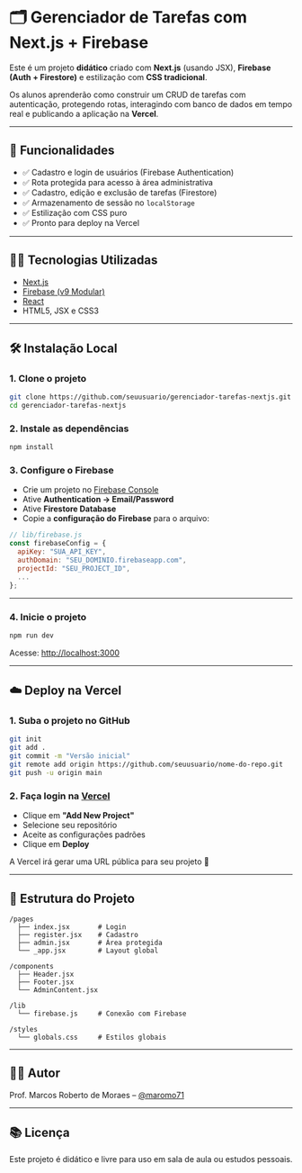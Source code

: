 
# 🗂️ Gerenciador de Tarefas com Next.js + Firebase

Este é um projeto **didático** criado com **Next.js** (usando JSX), **Firebase (Auth + Firestore)** e estilização com **CSS tradicional**.

Os alunos aprenderão como construir um CRUD de tarefas com autenticação, protegendo rotas, interagindo com banco de dados em tempo real e publicando a aplicação na **Vercel**.

---

## 🚀 Funcionalidades

- ✅ Cadastro e login de usuários (Firebase Authentication)
- ✅ Rota protegida para acesso à área administrativa
- ✅ Cadastro, edição e exclusão de tarefas (Firestore)
- ✅ Armazenamento de sessão no `localStorage`
- ✅ Estilização com CSS puro
- ✅ Pronto para deploy na Vercel

---

## 🧑‍💻 Tecnologias Utilizadas

- [Next.js](https://nextjs.org/)
- [Firebase (v9 Modular)](https://firebase.google.com/)
- [React](https://reactjs.org/)
- HTML5, JSX e CSS3

---

## 🛠️ Instalação Local

### 1. Clone o projeto

```bash
git clone https://github.com/seuusuario/gerenciador-tarefas-nextjs.git
cd gerenciador-tarefas-nextjs
```

### 2. Instale as dependências

```bash
npm install
```

### 3. Configure o Firebase

- Crie um projeto no [Firebase Console](https://console.firebase.google.com/)
- Ative **Authentication → Email/Password**
- Ative **Firestore Database**
- Copie a **configuração do Firebase** para o arquivo:

```js
// lib/firebase.js
const firebaseConfig = {
  apiKey: "SUA_API_KEY",
  authDomain: "SEU_DOMINIO.firebaseapp.com",
  projectId: "SEU_PROJECT_ID",
  ...
};
```

---

### 4. Inicie o projeto

```bash
npm run dev
```

Acesse: [http://localhost:3000](http://localhost:3000)

---

## ☁️ Deploy na Vercel

### 1. Suba o projeto no GitHub

```bash
git init
git add .
git commit -m "Versão inicial"
git remote add origin https://github.com/seuusuario/nome-do-repo.git
git push -u origin main
```

### 2. Faça login na [Vercel](https://vercel.com)

- Clique em **"Add New Project"**
- Selecione seu repositório
- Aceite as configurações padrões
- Clique em **Deploy**

A Vercel irá gerar uma URL pública para seu projeto 🎉

---

## 📁 Estrutura do Projeto

```
/pages
  ├── index.jsx       # Login
  ├── register.jsx    # Cadastro
  ├── admin.jsx       # Área protegida
  └── _app.jsx        # Layout global

/components
  ├── Header.jsx
  ├── Footer.jsx
  └── AdminContent.jsx

/lib
  └── firebase.js     # Conexão com Firebase

/styles
  └── globals.css     # Estilos globais
```

---

## 👨‍🏫 Autor

Prof. Marcos Roberto de Moraes – [@maromo71](https://github.com/maromo71)

---

## 📚 Licença

Este projeto é didático e livre para uso em sala de aula ou estudos pessoais.
